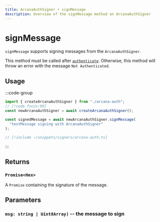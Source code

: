 ```yaml
---
title: ArcanaAuthSigner • signMessage
description: Overview of the signMessage method on ArcanaAuthSigner
---
```



# signMessage

`signMessage` supports signing messages from the `ArcanaAuthSigner`.

This method must be called after [`authenticate`](/packages/aa-signers/arcana-auth/authenticate). Otherwise, this method will throw an error with the message `Not Authenticated`.

## Usage

:::code-group

```ts [example.ts]
import { createArcanaAuthSigner } from "./arcana-auth";
// [!code focus:99]
const newArcanaAuthSigner = await createArcanaAuthSigner();

const signedMessage = await newArcanaAuthSigner.signMessage(
  "testMessage signing with ArcanaAuthSigner"
);
```

```ts [arcana-auth.ts]
// [!include ~/snippets/signers/arcana-auth.ts]
```

:::

## Returns

### `Promise<Hex>`

A `Promise` containing the signature of the message.

## Parameters

### `msg: string | Uint8Array)` -- the message to sign

